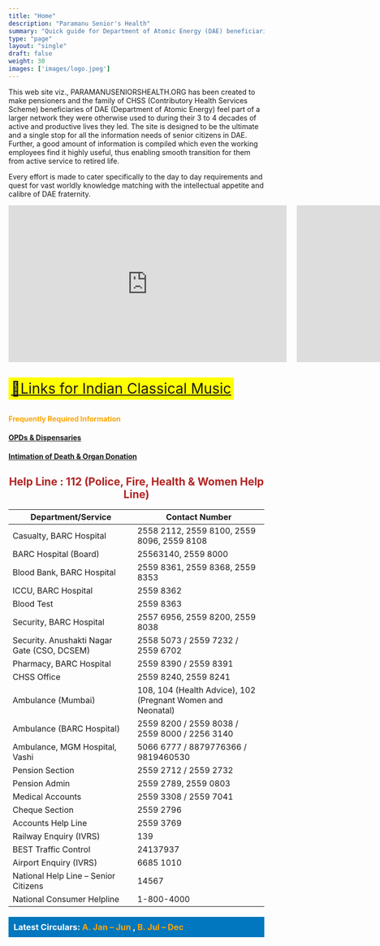 ```yaml
---
title: "Home"
description: "Paramanu Senior's Health"
summary: "Quick guide for Department of Atomic Energy (DAE) beneficiaries."
type: "page"
layout: "single"
draft: false
weight: 30
images: ['images/logo.jpeg']
---
```


<style>
  .centered-helpline {
    text-align: center;
    color: #B22222; /* Brick Red */
    font-weight: bold;
  }
  .video-container {
    display: grid;
    grid-template-columns: 1fr 1fr;
    gap: 20px;
    margin-bottom: 20px;
  }
  .music-link {
    background-color: yellow;
    font-size: 2em;
    padding: 5px;
    display: inline-block;
    margin: 10px 0;
  }
  .deep-sea-blue-banner {
    background-color: #0077be; /* Deep Sea Blue */
    color: white;
    padding: 10px;
    margin-top: 20px;
  }
  .deep-sea-blue-banner h3 {
    margin: 0;
  }
  .deep-sea-blue-banner ul {
    list-style-type: none;
    padding-left: 0;
    margin-bottom: 0;
  }
  .deep-sea-blue-banner a {
    color: white;
    text-decoration: none;
  }
  .deep-sea-blue-banner a:hover {
    text-decoration: underline;
  }
</style>


This web site viz., PARAMANUSENIORSHEALTH.ORG has been created to make pensioners and the family of CHSS (Contributory Health Services Scheme) beneficiaries of DAE (Department of Atomic Energy) feel part of a larger network they were otherwise used to during their 3 to 4 decades of active and productive lives they led. The site is designed to be the ultimate and a single stop for all the information needs of senior citizens in DAE. Further, a good amount of information is compiled which even the working employees find it highly useful, thus enabling smooth transition for them from active service to retired life.

Every effort is made to cater specifically to the day to day requirements and quest for vast worldly knowledge matching with the intellectual appetite and calibre of DAE fraternity.

<div class="video-container">
  <!-- {{< youtube fULvjpAPlxA >}}
  {{< youtube HpPtnDbGBVg >}} -->

<iframe width="548" height="309" src="https://www.youtube.com/embed/fULvjpAPlxA" title="Retirement Song" frameborder="0" allow="accelerometer; autoplay; clipboard-write; encrypted-media; gyroscope; picture-in-picture; web-share" referrerpolicy="strict-origin-when-cross-origin" allowfullscreen loading="lazy"></iframe>

<iframe width="548" height="309" src="https://www.youtube.com/embed/HpPtnDbGBVg" title="Seated Chair STRETCHES for Seniors/Older Adults/Beginners (10 minutes - to increase flexibility)" frameborder="0" allow="accelerometer; autoplay; clipboard-write; encrypted-media; gyroscope; picture-in-picture; web-share" referrerpolicy="strict-origin-when-cross-origin" allowfullscreen loading="lazy"></iframe>
</div>


<a href="/files/links-for-indian-classical-music.pdf" class="music-link">🔘Links for Indian Classical Music</a>

<h4 style="color: orange;">Frequently Required Information</h4>

#### [OPDs & Dispensaries](/files/dispensaries-and-opds-revised.pdf)

#### [Intimation of Death & Organ Donation](/files/intimation-about-death-and-organ-donation.pdf)

<h2 class="centered-helpline">Help Line : 112 (Police, Fire, Health & Women Help Line)</h2>

| Department/Service                          | Contact Number                                              |
| ------------------------------------------- | ----------------------------------------------------------- |
| Casualty, BARC Hospital                     | 2558 2112, 2559 8100, 2559 8096, 2559 8108                  |
| BARC Hospital (Board)                       | 25563140, 2559 8000                                         |
| Blood Bank, BARC Hospital                   | 2559 8361, 2559 8368, 2559 8353                             |
| ICCU, BARC Hospital                         | 2559 8362                                                   |
| Blood Test                                  | 2559 8363                                                   |
| Security, BARC Hospital                     | 2557 6956, 2559 8200, 2559 8038                             |
| Security. Anushakti Nagar Gate (CSO, DCSEM) | 2558 5073 / 2559 7232 / 2559 6702                           |
| Pharmacy, BARC Hospital                     | 2559 8390 / 2559 8391                                       |
| CHSS Office                                 | 2559 8240, 2559 8241                                        |
| Ambulance (Mumbai)                          | 108, 104 (Health Advice), 102 (Pregnant Women and Neonatal) |
| Ambulance (BARC Hospital)                   | 2559 8200 / 2559 8038 / 2559 8000 / 2256 3140               |
| Ambulance, MGM Hospital, Vashi              | 5066 6777 / 8879776366 / 9819460530                         |
| Pension Section                             | 2559 2712 / 2559 2732                                       |
| Pension Admin                               | 2559 2789, 2559 0803                                        |
| Medical Accounts                            | 2559 3308 / 2559 7041                                       |
| Cheque Section                              | 2559 2796                                                   |
| Accounts Help Line                          | 2559 3769                                                   |
| Railway Enquiry (IVRS)                      | 139                                                         |
| BEST Traffic Control                        | 24137937                                                    |
| Airport Enquiry (IVRS)                      | 6685 1010                                                   |
| National Help Line – Senior Citizens        | 14567                                                       |
| National Consumer Helpline                  | 1-800-4000                                                  |

<div class="deep-sea-blue-banner">
  <h3>Latest Circulars: 
    <a href="/404.html" style="color: orange;"> A. Jan – Jun  </a>, 
    <a href="/404.html" style="color: orange;"> B. Jul – Dec</a>
  </h3>
</div>
